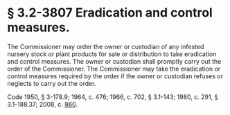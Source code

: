 # § 3.2-3807 Eradication and control measures.

<p>The Commissioner may order the owner or custodian of any infested nursery stock or plant products for sale or distribution to take eradication and control measures. The owner or custodian shall promptly carry out the order of the Commissioner. The Commissioner may take the eradication or control measures required by the order if the owner or custodian refuses or neglects to carry out the order.</p><p>Code 1950, § 3-178.9; 1964, c. 476; 1966, c. 702, § 3.1-143; 1980, c. 291, § 3.1-188.37; 2008, c. <a href='http://lis.virginia.gov/cgi-bin/legp604.exe?081+ful+CHAP0860'>860</a>.</p>